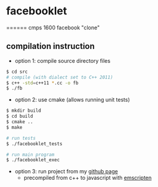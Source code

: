 # facebooklet
======
cmps 1600 facebook "clone"

compilation instruction
------
* option 1: compile source directory files

``` bash
$ cd src
# compile (with dialect set to C++ 2011)
$ c++ -std=c++11 *.cc -o fb
$ ./fb
```

* option 2: use cmake (allows running unit tests)
``` bash
$ mkdir build
$ cd build
$ cmake ..
$ make

# run tests
$ ./facebooklet_tests

# run main program
$ ./facebooklet_exec
```

* option 3: run project from my [github page](http://dangerbird2.github.io/facebooklet)
    * precompiled from c++ to javascript with [emscripten](http://kripken.github.io/emscripten-site/index.html)
